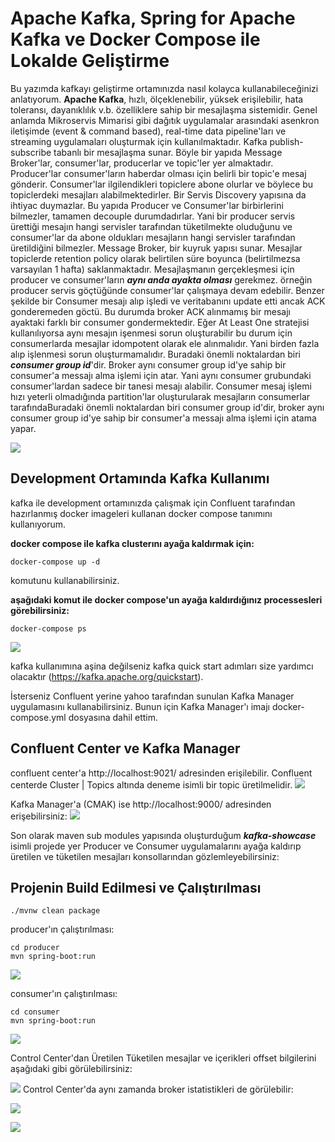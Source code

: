 # Apache Kafka, Spring for Apache Kafka ve Docker Compose ile Lokalde Geliştirme 
Bu yazımda kafkayı geliştirme ortamınızda nasıl kolayca kullanabileceğinizi anlatıyorum.
**Apache Kafka**, hızlı, ölçeklenebilir, yüksek erişilebilir, hata toleransı, dayanıklılık v.b. özelliklere sahip bir mesajlaşma sistemidir. 
Genel anlamda Mikroservis Mimarisi gibi dağıtık uygulamalar arasındaki asenkron iletişimde (event & command based), real-time data pipeline'ları ve streaming uygulamaları oluşturmak için kullanılmaktadır.
Kafka publish-subscribe tabanlı bir mesajlaşma sunar. Böyle bir yapıda Message Broker'lar, consumer'lar, producerlar ve topic'ler yer almaktadır.
Producer'lar consumer'ların haberdar olması için belirli bir topic'e mesaj gönderir. Consumer'lar ilgilendikleri topiclere abone olurlar ve böylece bu topiclerdeki mesajları alabilmektedirler. 
Bir Servis Discovery yapısına da ihtiyac duymazlar. 
Bu yapıda Producer ve Consumer'lar birbirlerini bilmezler, tamamen decouple durumdadırlar.
Yani bir producer servis ürettiği mesajın hangi servisler tarafından tüketilmekte oluduğunu ve consumer'lar da abone oldukları mesajların hangi servisler tarafından üretildiğini bilmezler.
Message Broker, bir kuyruk yapısı sunar. Mesajlar topiclerde retention policy olarak belirtilen süre boyunca (belirtilmezsa varsayılan 1 hafta) saklanmaktadır.
Mesajlaşmanın gerçekleşmesi için producer ve consumer'ların _**aynı anda ayakta olması**_ gerekmez. örneğin producer servis göçtüğünde consumer'lar çalışmaya devam edebilir. 
Benzer şekilde bir Consumer mesajı alıp işledi ve veritabanını  update etti ancak ACK gonderemeden göctü. Bu durumda broker ACK alınmamış bir mesajı ayaktaki farklı bir consumer gondermektedir.
Eğer At Least One stratejisi kullanılıyorsa aynı mesajın işenmesi sorun oluşturabilir bu durum için consumerlarda mesajlar idompotent olarak ele alınmalıdır. 
Yani birden fazla alıp işlenmesi sorun oluşturmamalıdır. Buradaki önemli noktalardan biri **_consumer group id_**'dir. Broker aynı consumer group id'ye sahip bir consumer'a messajı alma işlemi için atar. Yani aynı consumer grubundaki consumer'lardan sadece bir tanesi mesajı alabilir.
Consumer mesaj işlemi hızı yeterli olmadığında partition'lar oluşturularak mesajların consumerlar tarafındaBuradaki önemli noktalardan biri consumer group id'dir, broker aynı consumer group id'ye sahip bir consumer'a messajı alma işlemi için atama yapar.

![](.README_images/9e012548.png)

## Development Ortamında Kafka Kullanımı
kafka ile development ortamınızda çalışmak için Confluent tarafından hazırlanmış docker imageleri kullanan docker compose tanımını kullanıyorum.

**docker compose ile kafka clusterını ayağa kaldırmak için:**

`docker-compose up -d`

komutunu kullanabilirsiniz.

**aşağıdaki komut ile docker compose'un ayağa kaldırdığınız processesleri görebilirsiniz:**

`docker-compose ps` 

![](.README_images/bffd6d4f.png)

kafka kullanımına aşina değilseniz kafka quick start adımları size yardımcı olacaktır (https://kafka.apache.org/quickstart).

İsterseniz Confluent yerine yahoo tarafından sunulan Kafka Manager uygulamasını kullanabilirsiniz. Bunun için Kafka Manager'ı imajı docker-compose.yml dosyasına dahil ettim. 
## Confluent Center ve Kafka Manager
confluent center'a http://localhost:9021/ adresinden erişilebilir. Confluent centerde Cluster | Topics altında deneme isimli bir topic üretilmelidir.
![](.README_images/1643c886.png)

Kafka Manager'a (CMAK) ise http://localhost:9000/ adresinden erişebilirsiniz:
![](.README_images/aa704ac0.png)

Son olarak maven sub modules yapısında oluşturduğum **_kafka-showcase_** isimli projede yer
Producer ve Consumer uygulamalarını ayağa kaldırıp üretilen ve tüketilen mesajları konsollarından gözlemleyebilirsiniz:

## Projenin Build Edilmesi ve Çalıştırılması
`./mvnw clean package`

producer'ın çalıştırılması:

```
cd producer
mvn spring-boot:run
```
![](.README_images/50f2362a.png)

consumer'ın çalıştırılması:
```
cd consumer
mvn spring-boot:run
```
![](.README_images/ec0334d2.png)

Control Center'dan Üretilen Tüketilen mesajlar ve içerikleri offset bilgilerini aşağıdaki gibi görülebilirsiniz:

![](.README_images/a8779339.png)
Control Center'da aynı zamanda broker istatistikleri de görülebilir:

![](.README_images/01638cab.png)

![](.README_images/99db82eb.png)


